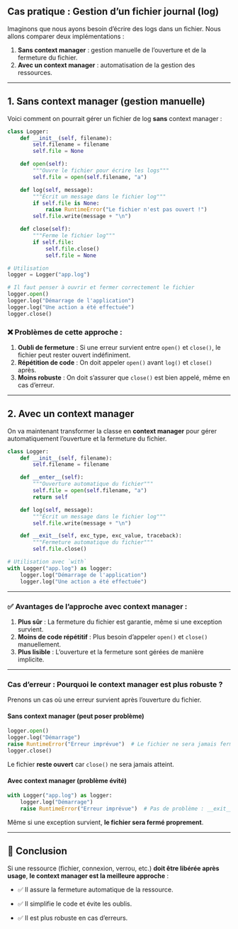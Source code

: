 ## **Cas pratique : Gestion d’un fichier journal (log)**

Imaginons que nous ayons besoin d’écrire des logs dans un fichier. Nous allons comparer deux implémentations :
1. **Sans context manager** : gestion manuelle de l’ouverture et de la fermeture du fichier.
2. **Avec un context manager** : automatisation de la gestion des ressources.

---

## **1. Sans context manager (gestion manuelle)**
Voici comment on pourrait gérer un fichier de log **sans** context manager :

```python
class Logger:
    def __init__(self, filename):
        self.filename = filename
        self.file = None

    def open(self):
        """Ouvre le fichier pour écrire les logs"""
        self.file = open(self.filename, "a")

    def log(self, message):
        """Écrit un message dans le fichier log"""
        if self.file is None:
            raise RuntimeError("Le fichier n'est pas ouvert !")
        self.file.write(message + "\n")

    def close(self):
        """Ferme le fichier log"""
        if self.file:
            self.file.close()
            self.file = None

# Utilisation
logger = Logger("app.log")

# Il faut penser à ouvrir et fermer correctement le fichier
logger.open()
logger.log("Démarrage de l'application")
logger.log("Une action a été effectuée")
logger.close()
```

### ❌ **Problèmes de cette approche :**
1. **Oubli de fermeture** : Si une erreur survient entre `open()` et `close()`, le fichier peut rester ouvert indéfiniment.
2. **Répétition de code** : On doit appeler `open()` avant `log()` et `close()` après.
3. **Moins robuste** : On doit s’assurer que `close()` est bien appelé, même en cas d’erreur.

---

## **2. Avec un context manager**
On va maintenant transformer la classe en **context manager** pour gérer automatiquement l’ouverture et la fermeture du fichier.

```python
class Logger:
    def __init__(self, filename):
        self.filename = filename

    def __enter__(self):
        """Ouverture automatique du fichier"""
        self.file = open(self.filename, "a")
        return self

    def log(self, message):
        """Écrit un message dans le fichier log"""
        self.file.write(message + "\n")

    def __exit__(self, exc_type, exc_value, traceback):
        """Fermeture automatique du fichier"""
        self.file.close()

# Utilisation avec `with`
with Logger("app.log") as logger:
    logger.log("Démarrage de l'application")
    logger.log("Une action a été effectuée")
```

---

### ✅ **Avantages de l’approche avec context manager :**
1. **Plus sûr** : La fermeture du fichier est garantie, même si une exception survient.
2. **Moins de code répétitif** : Plus besoin d’appeler `open()` et `close()` manuellement.
3. **Plus lisible** : L’ouverture et la fermeture sont gérées de manière implicite.

---

### **Cas d’erreur : Pourquoi le context manager est plus robuste ?**
Prenons un cas où une erreur survient après l’ouverture du fichier.

#### **Sans context manager (peut poser problème)**
```python
logger.open()
logger.log("Démarrage")
raise RuntimeError("Erreur imprévue")  # Le fichier ne sera jamais fermé !
logger.close()
```

Le fichier **reste ouvert** car `close()` ne sera jamais atteint.

#### **Avec context manager (problème évité)**
```python
with Logger("app.log") as logger:
    logger.log("Démarrage")
    raise RuntimeError("Erreur imprévue")  # Pas de problème : __exit__ fermera le fichier !
```
Même si une exception survient, **le fichier sera fermé proprement**.

---

## **📌 Conclusion**
Si une ressource (fichier, connexion, verrou, etc.) **doit être libérée après usage**, **le context manager est la meilleure approche** :

- ✅ Il assure la fermeture automatique de la ressource.

- ✅ Il simplifie le code et évite les oublis.

- ✅ Il est plus robuste en cas d’erreurs.

